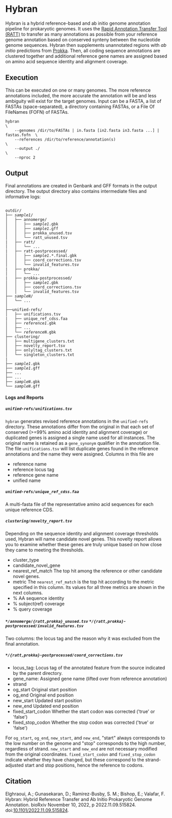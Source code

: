 # Hybran

Hybran is a hybrid reference-based and ab initio genome annotation pipeline for prokaryotic genomes.
It uses the [Rapid Annotation Transfer Tool (RATT)](http://ratt.sourceforge.net) to transfer as many annotations as possible from your reference genome annotation based on conserved synteny between the nucleotide genome sequences.
Hybran then supplements unannotated regions with *ab initio* predictions from [Prokka](https://github.com/tseemann/prokka).
Then, all coding sequence annotations are clustered together and additional reference gene names are assigned based on amino acid sequence identity and alignment coverage.

## Execution

This can be executed on one or many genomes. The more reference
annotations included, the more accurate the annotation will be 
and less ambiguity will exist for the target genomes. Input can
be a FASTA, a list of FASTAs (space-separated), a directory containing
FASTAs, or a File Of FileNames (FOFN) of FASTAs.
```
hybran                                                                          \
    --genomes /dir/to/FASTAs | in.fasta [in2.fasta in3.fasta ...] | fastas.fofn  \
    --references /dir/to/reference/annotation(s)                                 \
    --output ./                                                                  \
    --nproc 2
```

## Output

Final annotations are created in Genbank and GFF formats in the output directory.
The output directory also contains intermediate files and informative logs:

<pre><code>
outdir/
├── <i>sample1</i>/
│   ├── annomerge/
│   │   ├── <i>sample1</i>.gbk
│   │   ├── <i>sample1</i>.gff
│   │   ├── prokka_unused.tsv
│   │   └── ratt_unused.tsv
|   ├── ratt/
│   │   └── ...
|   ├── ratt-postprocessed/
│   │   ├── <i>sample1</i>.*.final.gbk
│   │   ├── coord_corrections.tsv
│   │   └── invalid_features.tsv
|   ├── prokka/
│   │   └── ...
|   ├── prokka-postprocessed/
│   │   ├── <i>sample1</i>.gbk
│   │   ├── coord_corrections.tsv
│   │   └── invalid_features.tsv
├── <i>sampleN</i>/
│   └── ...
│
├──unified-refs/
│   ├── unifications.tsv
|   ├── unique_ref_cdss.faa
│   ├── <i>reference1</i>.gbk
│   ├── ...
│   └── <i>referenceN</i>.gbk
├── clustering/
│   ├── multigene_clusters.txt
│   ├── novelty_report.tsv
│   ├── onlyltag_clusters.txt
│   └── singleton_clusters.txt
|
├── <i>sample1</i>.gbk
├── <i>sample1</i>.gff
├── ...
├── ...
├── <i>sampleN</i>.gbk
└── <i>sampleN</i>.gff
</code></pre>

#### Logs and Reports

##### `unified-refs/unifications.tsv`

`hybran` generates revised reference annotations in the `unified-refs` directory.
These annotations differ from the original in that each set of conserved (>=99% amino acid identity and alignment coverage) or duplicated genes is assigned a single name used for all instances.
The original name is retained as a `gene_synonym` qualifier in the annotation file.
The file `unifications.tsv` will list duplicate genes found in the reference annotations and the name they were assigned.
Columns in this file are

* reference name
* reference locus tag
* reference gene name
* unified name

##### `unified-refs/unique_ref_cdss.faa`

A multi-fasta file of the representative amino acid sequences for each unique reference CDS.

##### `clustering/novelty_report.tsv`

Depending on the sequence identity and alignment coverage thresholds used, Hybran will name candidate novel genes.
This novelty report allows you to examine whether these genes are truly unique based on how close they came to meeting the thresholds.

* cluster_type
* candidate_novel_gene
* nearest_ref_match
The top hit among the reference or other candidate novel genes.
* metric
The `nearest_ref_match` is the top hit according to the metric specified in this column.
Its values for all three metrics are shown in the next columns.
* % AA sequence identity
* % subject(ref) coverage
* % query coverage

##### `*/annomerge/{ratt,prokka}_unused.tsv` `*/{ratt,prokka}-postprocessed/invalid_features.tsv`

Two columns: the locus tag and the reason why it was excluded from the final annotation.


##### `*/{ratt,prokka}-postprocessed/coord_corrections.tsv`

- locus_tag:
Locus tag of the annotated feature from the source indicated by the parent directory.
- gene_name:
Assigned gene name (lifted over from reference annotation)
- strand
- og_start
Original start position
- og_end
Original end position
- new_start
Updated start position
- new_end
Updated end position
- fixed_start_codon
Whether the start codon was corrected ('true' or 'false')
- fixed_stop_codon
Whether the stop codon was corrected ('true' or 'false')

For `og_start`, `og_end`, `new_start`, and `new_end`, "start" always corresponds to the low number on the genome and "stop" corresponds to the high number, regardless of strand.
`new_start` and `new_end` are not necessary modified from the original coordinates.
`fixed_start_codon` and `fixed_stop_codon` indicate whether they have changed, but these correspond to the strand-adjusted start and stop positions, hence the reference to codons.

## Citation

Elghraoui, A.; Gunasekaran, D.; Ramirez-Busby, S. M.; Bishop, E.; Valafar, F.
Hybran: Hybrid Reference Transfer and Ab Initio Prokaryotic Genome Annotation.
bioRxiv November 10, 2022, p 2022.11.09.515824. doi:[10.1101/2022.11.09.515824](https://doi.org/10.1101/2022.11.09.515824).
